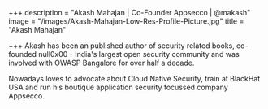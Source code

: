 +++
description = "Akash Mahajan | Co-Founder Appsecco | @makash"
image = "/images/Akash-Mahajan-Low-Res-Profile-Picture.jpg"
title = "Akash Mahajan"

+++
Akash has been an published author of security related books, co-founded null0x00 - India's largest open security community and was involved with OWASP Bangalore for over half a decade.

Nowadays loves to advocate about Cloud Native Security, train at BlackHat USA and run his boutique application security focussed company Appsecco.
